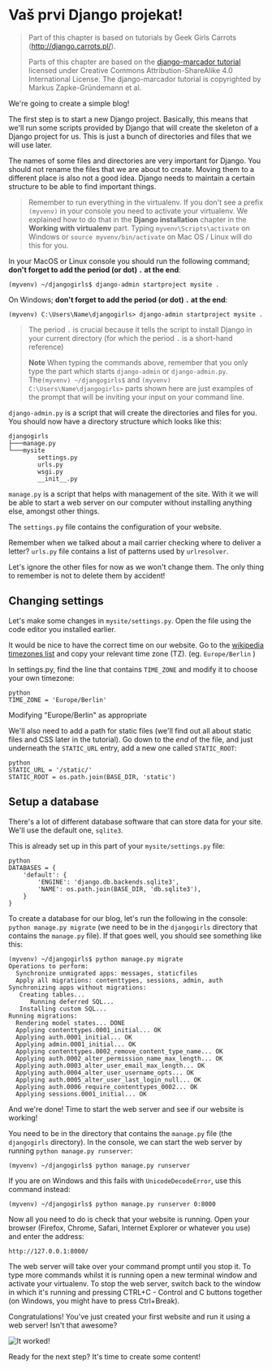 # Vaš prvi Django projekat!

> Part of this chapter is based on tutorials by Geek Girls Carrots (http://django.carrots.pl/).
> 
> Parts of this chapter are based on the [django-marcador tutorial][1] licensed under Creative Commons Attribution-ShareAlike 4.0 International License. The django-marcador tutorial is copyrighted by Markus Zapke-Gründemann et al.

 [1]: http://django-marcador.keimlink.de/

We're going to create a simple blog!

The first step is to start a new Django project. Basically, this means that we'll run some scripts provided by Django that will create the skeleton of a Django project for us. This is just a bunch of directories and files that we will use later.

The names of some files and directories are very important for Django. You should not rename the files that we are about to create. Moving them to a different place is also not a good idea. Django needs to maintain a certain structure to be able to find important things.

> Remember to run everything in the virtualenv. If you don't see a prefix `(myvenv)` in your console you need to activate your virtualenv. We explained how to do that in the **Django installation** chapter in the **Working with virtualenv** part. Typing `myvenv\Scripts\activate` on Windows or `source myvenv/bin/activate` on Mac OS / Linux will do this for you.

In your MacOS or Linux console you should run the following command; **don't forget to add the period (or dot) `.` at the end**:

    (myvenv) ~/djangogirls$ django-admin startproject mysite .
    

On Windows; **don't forget to add the period (or dot) `.` at the end**:

    (myvenv) C:\Users\Name\djangogirls> django-admin startproject mysite .
    

> The period `.` is crucial because it tells the script to install Django in your current directory (for which the period `.` is a short-hand reference)
> 
> **Note** When typing the commands above, remember that you only type the part which starts `django-admin` or `django-admin.py`. The`(myvenv) ~/djangogirls$` and `(myvenv) C:\Users\Name\djangogirls>` parts shown here are just examples of the prompt that will be inviting your input on your command line.

`django-admin.py` is a script that will create the directories and files for you. You should now have a directory structure which looks like this:

    djangogirls
    ├───manage.py
    └───mysite
            settings.py
            urls.py
            wsgi.py
            __init__.py
    

`manage.py` is a script that helps with management of the site. With it we will be able to start a web server on our computer without installing anything else, amongst other things.

The `settings.py` file contains the configuration of your website.

Remember when we talked about a mail carrier checking where to deliver a letter? `urls.py` file contains a list of patterns used by `urlresolver`.

Let's ignore the other files for now as we won't change them. The only thing to remember is not to delete them by accident!

## Changing settings

Let's make some changes in `mysite/settings.py`. Open the file using the code editor you installed earlier.

It would be nice to have the correct time on our website. Go to the [wikipedia timezones list][2] and copy your relevant time zone (TZ). (eg. `Europe/Berlin` )

 [2]: http://en.wikipedia.org/wiki/List_of_tz_database_time_zones

In settings.py, find the line that contains `TIME_ZONE` and modify it to choose your own timezone:

    python
    TIME_ZONE = 'Europe/Berlin'
    

Modifying "Europe/Berlin" as appropriate

We'll also need to add a path for static files (we'll find out all about static files and CSS later in the tutorial). Go down to the *end* of the file, and just underneath the `STATIC_URL` entry, add a new one called `STATIC_ROOT`:

    python
    STATIC_URL = '/static/'
    STATIC_ROOT = os.path.join(BASE_DIR, 'static')
    

## Setup a database

There's a lot of different database software that can store data for your site. We'll use the default one, `sqlite3`.

This is already set up in this part of your `mysite/settings.py` file:

    python
    DATABASES = {
        'default': {
            'ENGINE': 'django.db.backends.sqlite3',
            'NAME': os.path.join(BASE_DIR, 'db.sqlite3'),
        }
    }
    

To create a database for our blog, let's run the following in the console: `python manage.py migrate` (we need to be in the `djangogirls` directory that contains the `manage.py` file). If that goes well, you should see something like this:

    (myvenv) ~/djangogirls$ python manage.py migrate
    Operations to perform:
      Synchronize unmigrated apps: messages, staticfiles
      Apply all migrations: contenttypes, sessions, admin, auth
    Synchronizing apps without migrations:
       Creating tables...
          Running deferred SQL...
       Installing custom SQL...
    Running migrations:
      Rendering model states... DONE
      Applying contenttypes.0001_initial... OK
      Applying auth.0001_initial... OK
      Applying admin.0001_initial... OK
      Applying contenttypes.0002_remove_content_type_name... OK
      Applying auth.0002_alter_permission_name_max_length... OK
      Applying auth.0003_alter_user_email_max_length... OK
      Applying auth.0004_alter_user_username_opts... OK
      Applying auth.0005_alter_user_last_login_null... OK
      Applying auth.0006_require_contenttypes_0002... OK
      Applying sessions.0001_initial... OK
    

And we're done! Time to start the web server and see if our website is working!

You need to be in the directory that contains the `manage.py` file (the `djangogirls` directory). In the console, we can start the web server by running `python manage.py runserver`:

    (myvenv) ~/djangogirls$ python manage.py runserver
    

If you are on Windows and this fails with `UnicodeDecodeError`, use this command instead:

    (myvenv) ~/djangogirls$ python manage.py runserver 0:8000
    

Now all you need to do is check that your website is running. Open your browser (Firefox, Chrome, Safari, Internet Explorer or whatever you use) and enter the address:

    http://127.0.0.1:8000/
    

The web server will take over your command prompt until you stop it. To type more commands whilst it is running open a new terminal window and activate your virtualenv. To stop the web server, switch back to the window in which it's running and pressing CTRL+C - Control and C buttons together (on Windows, you might have to press Ctrl+Break).

Congratulations! You've just created your first website and run it using a web server! Isn't that awesome?

![It worked!][3]

 [3]: images/it_worked2.png

Ready for the next step? It's time to create some content!